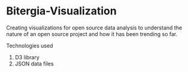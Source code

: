 # Bitergia-Visualization
Creating visualizations for open source data analysis to understand the nature of an open source project and how it has been trending so far.

Technologies used 
1. D3 library 
2. JSON data files
